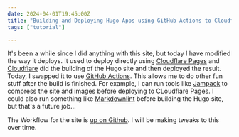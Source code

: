 ```yaml
---
date: 2024-04-01T19:45:00Z
title: "Building and Deploying Hugo Apps using GitHub Actions to Cloudflare Pages"
tags: ["tutorial"]

---
```

It's been a while since I did anything with this site, but today I have modified the way it deploys. It used to deploy directly using [Cloudflare Pages](https://pages.cloudflare.com/) and [Cloudflare](https://cloudflare.com) did the building of the Hugo site and then deployed the result. Today, I swapped it to use [GitHub Actions](https://github.com/features/actions). This allows me to do other fun stuff after the build is finished. For example, I can run tools like [Jampack](https://jampack.divriots.com/) to compress the site and images before deploying to CLoudflare Pages. I could also run something like [Markdownlint](https://github.com/igorshubovych/markdownlint-cli) before building the Hugo site, but that's a future job...

The Workflow for the site is [up on Github](https://github.com/tiernano/miniblog.tiernanotoole.ie/blob/master/.github/workflows/main.yml). I will be making tweaks to this over time.
